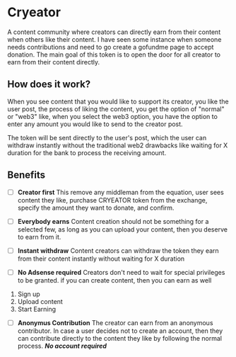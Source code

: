 # Cryeator

A content community where creators can directly earn from their content when others like their content. I have seen some instance when someone needs contributions and need to go create a gofundme page to accept donation. The main goal of this token is to open the door for all creator to earn from their content directly.


## How does it work?

When you see content that you would like to support its creator, you like the user post, the process of liking the content, you get the option of "normal" or "web3" like, when you select the web3 option, you have the option to enter any amount you would like to send to the creator post.

The token will be sent directly to the user's post, which the user can withdraw instantly without the traditional web2 drawbacks like waiting for X duration for the bank to process the receiving amount.

## Benefits
- [ ] __Creator first__
This remove any middleman from the equation, user sees content they like, purchase CRYEATOR token from the exchange, specify the amount they want to donate, and confirm.    

- [ ] __Everybody earns__
Content creation should not be something for a selected few, as long as you can upload your content, then you deserve to earn from it.

- [ ] __Instant withdraw__
Content creators can withdraw the token they earn from their content instantly without waiting for X duration
- [ ] __No Adsense required__
Creators don't need to wait for special privileges to be granted. if you can create content, then you can earn as well
1. Sign up
2. Upload content
3. Start Earning
   
- [ ] __Anonymus Contribution__
The creator can earn from an anonymous contributor. In case a user decides not to create an account, then they can contribute directly to the content they like by following the normal process. ___No account required___
